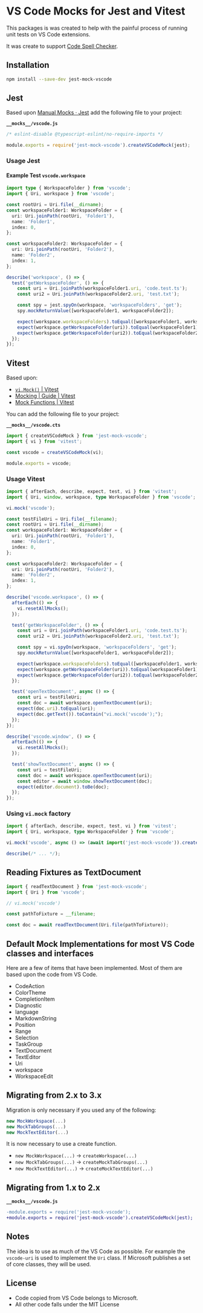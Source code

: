# VS Code Mocks for Jest and Vitest

This packages is was created to help with the painful process of running unit tests on VS Code extensions.

It was create to support [Code Spell Checker](https://marketplace.visualstudio.com/items?itemName=streetsidesoftware.code-spell-checker).

## Installation

```sh
npm install --save-dev jest-mock-vscode
```

## Jest

Based upon [Manual Mocks · Jest](https://jestjs.io/docs/manual-mocks) add the following file to your project:

**`__mocks__/vscode.js`**

<!--- @@inject: test-packages/jest-integration/src/__mocks__/vscode.js --->

```js
/* eslint-disable @typescript-eslint/no-require-imports */

module.exports = require('jest-mock-vscode').createVSCodeMock(jest);
```

<!--- @@inject-end: test-packages/jest-integration/src/__mocks__/vscode.js --->

### Usage Jest

#### Example Test `vscode.workspace`

<!--- @@inject: test-packages/jest-integration/src/sample.workspace.test.ts --->

```ts
import type { WorkspaceFolder } from 'vscode';
import { Uri, workspace } from 'vscode';

const rootUri = Uri.file(__dirname);
const workspaceFolder1: WorkspaceFolder = {
  uri: Uri.joinPath(rootUri, 'Folder1'),
  name: 'Folder1',
  index: 0,
};

const workspaceFolder2: WorkspaceFolder = {
  uri: Uri.joinPath(rootUri, 'Folder2'),
  name: 'Folder2',
  index: 1,
};

describe('workspace', () => {
  test('getWorkspaceFolder', () => {
    const uri = Uri.joinPath(workspaceFolder1.uri, 'code.test.ts');
    const uri2 = Uri.joinPath(workspaceFolder2.uri, 'test.txt');

    const spy = jest.spyOn(workspace, 'workspaceFolders', 'get');
    spy.mockReturnValue([workspaceFolder1, workspaceFolder2]);

    expect(workspace.workspaceFolders).toEqual([workspaceFolder1, workspaceFolder2]);
    expect(workspace.getWorkspaceFolder(uri)).toEqual(workspaceFolder1);
    expect(workspace.getWorkspaceFolder(uri2)).toEqual(workspaceFolder2);
  });
});
```

<!--- @@inject-end: test-packages/jest-integration/src/sample.workspace.test.ts --->

## Vitest

Based upon:

- [`vi.Mock()` | Vitest](https://vitest.dev/api/vi.html#vi-mock)
- [Mocking | Guide | Vitest](https://vitest.dev/guide/mocking.html#modules)
- [Mock Functions | Vitest](https://vitest.dev/api/mock.html)

You can add the following file to your project:

**`__mocks__/vscode.cts`**

<!--- @@inject: test-packages/vitest-integration/__mocks__/vscode.cts --->

```typescript
import { createVSCodeMock } from 'jest-mock-vscode';
import { vi } from 'vitest';

const vscode = createVSCodeMock(vi);

module.exports = vscode;
```

<!--- @@inject-end: test-packages/vitest-integration/__mocks__/vscode.cts --->

### Usage Vitest

<!--- @@inject: test-packages/vitest-integration/src/sample.workspace.test.ts --->

```ts
import { afterEach, describe, expect, test, vi } from 'vitest';
import { Uri, window, workspace, type WorkspaceFolder } from 'vscode';

vi.mock('vscode');

const testFileUri = Uri.file(__filename);
const rootUri = Uri.file(__dirname);
const workspaceFolder1: WorkspaceFolder = {
  uri: Uri.joinPath(rootUri, 'Folder1'),
  name: 'Folder1',
  index: 0,
};

const workspaceFolder2: WorkspaceFolder = {
  uri: Uri.joinPath(rootUri, 'Folder2'),
  name: 'Folder2',
  index: 1,
};

describe('vscode.workspace', () => {
  afterEach(() => {
    vi.resetAllMocks();
  });

  test('getWorkspaceFolder', () => {
    const uri = Uri.joinPath(workspaceFolder1.uri, 'code.test.ts');
    const uri2 = Uri.joinPath(workspaceFolder2.uri, 'test.txt');

    const spy = vi.spyOn(workspace, 'workspaceFolders', 'get');
    spy.mockReturnValue([workspaceFolder1, workspaceFolder2]);

    expect(workspace.workspaceFolders).toEqual([workspaceFolder1, workspaceFolder2]);
    expect(workspace.getWorkspaceFolder(uri)).toEqual(workspaceFolder1);
    expect(workspace.getWorkspaceFolder(uri2)).toEqual(workspaceFolder2);
  });

  test('openTextDocument', async () => {
    const uri = testFileUri;
    const doc = await workspace.openTextDocument(uri);
    expect(doc.uri).toEqual(uri);
    expect(doc.getText()).toContain("vi.mock('vscode');");
  });
});

describe('vscode.window', () => {
  afterEach(() => {
    vi.resetAllMocks();
  });

  test('showTextDocument', async () => {
    const uri = testFileUri;
    const doc = await workspace.openTextDocument(uri);
    const editor = await window.showTextDocument(doc);
    expect(editor.document).toBe(doc);
  });
});
```

<!--- @@inject-end: test-packages/vitest-integration/src/sample.workspace.test.ts --->

### Using `vi.mock` factory

```ts
import { afterEach, describe, expect, test, vi } from 'vitest';
import { Uri, workspace, type WorkspaceFolder } from 'vscode';

vi.mock('vscode', async () => (await import('jest-mock-vscode')).createVSCodeMock(vi));

describe(/* ... */);
```

## Reading Fixtures as TextDocument

```ts
import { readTextDocument } from 'jest-mock-vscode';
import { Uri } from 'vscode';

// vi.mock('vscode')

const pathToFixture = __filename;

const doc = await readTextDocument(Uri.file(pathToFixture));
```

## Default Mock Implementations for most VS Code classes and interfaces

Here are a few of items that have been implemented. Most of them are based upon the code from VS Code.

- CodeAction
- ColorTheme
- CompletionItem
- Diagnostic
- language
- MarkdownString
- Position
- Range
- Selection
- TaskGroup
- TextDocument
- TextEditor
- Uri
- workspace
- WorkspaceEdit

## Migrating from 2.x to 3.x

Migration is only necessary if you used any of the following:

```js
new MockWorkspace(...)
new MockTabGroups(...)
new MockTextEditor(...)
```

It is now necessary to use a create function.

- `new MockWorkspace(...)` -> `createWorkspace(...)`
- `new MockTabGroups(...)` -> `createMockTabGroups(...)`
- `new MockTextEditor(...)` -> `createMockTextEditor(...)`

## Migrating from 1.x to 2.x

**`__mocks__/vscode.js`**

```diff
-module.exports = require('jest-mock-vscode');
+module.exports = require('jest-mock-vscode').createVSCodeMock(jest);
```

## Notes

The idea is to use as much of the VS Code as possible. For example the `vscode-uri` is used to implement the `Uri` class. If Microsoft publishes a set of core classes, they will be used.

## License

- Code copied from VS Code belongs to Microsoft.
- All other code falls under the MIT License
